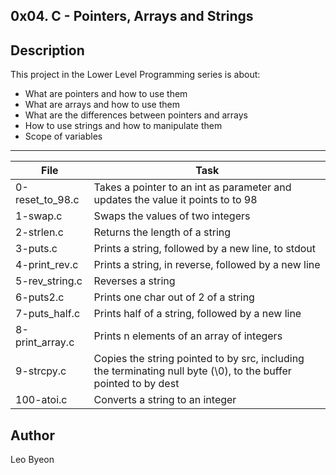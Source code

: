 0x04. C - Pointers, Arrays and Strings
---
## Description

This project in the Lower Level Programming series is about:

* What are pointers and how to use them
* What are arrays and how to use them
* What are the differences between pointers and arrays
* How to use strings and how to manipulate them
* Scope of variables


---
File|Task
---|---
0-reset_to_98.c | Takes a pointer to an int as parameter and updates the value it points to to 98
1-swap.c | Swaps the values of two integers
2-strlen.c | Returns the length of a string
3-puts.c | Prints a string, followed by a new line, to stdout
4-print_rev.c | Prints a string, in reverse, followed by a new line
5-rev_string.c | Reverses a string
6-puts2.c | Prints one char out of 2 of a string
7-puts_half.c | Prints half of a string, followed by a new line
8-print_array.c | Prints n elements of an array of integers
9-strcpy.c | Copies the string pointed to by src, including the terminating null byte (\0), to the buffer pointed to by dest
100-atoi.c | Converts a string to an integer


## Author
Leo Byeon
